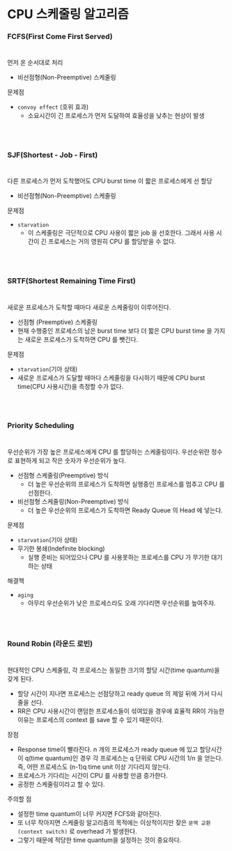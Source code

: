 # CPU 스케줄링 알고리즘

### FCFS(First Come First Served)
#
먼저 온 순서대로 처리
* 비선점형(Non-Preemptive) 스케줄링

문제점
* `convoy effect` (호위 효과)
  * 소요시간이 긴 프로세스가 먼저 도달하여 효율성을 낮추는 현상이 발생

<br>
<br>


### SJF(Shortest - Job - First)
#
다른 프로세스가 먼저 도착했어도 CPU burst time 이 짧은 프로세스에게 선 할당
* 비선점형(Non-Preemptive) 스케줄링

문제점
* `starvation`
  * 이 스케줄링은 극단적으로 CPU 사용이 짧은 job 을 선호한다. 그래서 사용 시간이 긴 프로세스는 거의 영원히 CPU 를 할당받을 수 없다.

<br>
<br>


### SRTF(Shortest Remaining Time First)
#
새로운 프로세스가 도착할 때마다 새로운 스케줄링이 이루어진다.
* 선점형 (Preemptive) 스케줄링
* 현재 수행중인 프로세스의 남은 burst time 보다 더 짧은 CPU burst time 을 가지는 새로운 프로세스가 도착하면 CPU 를 뺏긴다.

문제점
* `starvation`(기아 상태)
* 새로운 프로세스가 도달할 때마다 스케줄링을 다시하기 때문에 CPU burst time(CPU 사용시간)을 측정할 수가 없다.

<br>
<br>


### Priority Scheduling
#
우선순위가 가장 높은 프로세스에게 CPU 를 할당하는 스케줄링이다. 우선순위란 정수로 표현하게 되고 작은 숫자가 우선순위가 높다.
* 선점형 스케줄링(Preemptive) 방식
  * 더 높은 우선순위의 프로세스가 도착하면 실행중인 프로세스를 멈추고 CPU 를 선점한다.
* 비선점형 스케줄링(Non-Preemptive) 방식
  * 더 높은 우선순위의 프로세스가 도착하면 Ready Queue 의 Head 에 넣는다.

문제점
* `starvation`(기아 상태)
* 무기한 봉쇄(Indefinite blocking)
  * 실행 준비는 되어있으나 CPU 를 사용못하는 프로세스를 CPU 가 무기한 대기하는 상태

해결책
* `aging`
  * 아무리 우선순위가 낮은 프로세스라도 오래 기다리면 우선순위를 높여주자.

<br>
<br>

### Round Robin (라운드 로빈)
#
현대적인 CPU 스케줄링, 각 프로세스는 동일한 크기의 할당 시간(time quantum)을 갖게 된다.
* 할당 시간이 지나면 프로세스는 선점당하고 ready queue 의 제일 뒤에 가서 다시 줄을 선다.
* RR은 CPU 사용시간이 랜덤한 프로세스들이 섞여있을 경우에 효율적
RR이 가능한 이유는 프로세스의 context 를 save 할 수 있기 때문이다.

장점
* Response time이 빨라진다.
n 개의 프로세스가 ready queue 에 있고 할당시간이 q(time quantum)인 경우 각 프로세스는 q 단위로 CPU 시간의 1/n 을 얻는다. 즉, 어떤 프로세스도 (n-1)q time unit 이상 기다리지 않는다.
* 프로세스가 기다리는 시간이 CPU 를 사용할 만큼 증가한다.
* 공정한 스케줄링이라고 할 수 있다.

주의할 점
* 설정한 time quantum이 너무 커지면 FCFS와 같아진다. 
* 또 너무 작아지면 스케줄링 알고리즘의 목적에는 이상적이지만 잦은 `문맥 교환(context switch)` 로 overhead 가 발생한다. 
* 그렇기 때문에 적당한 time quantum을 설정하는 것이 중요하다.
